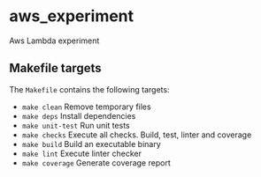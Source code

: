 # aws_experiment
Aws Lambda experiment

## Makefile targets

The `Makefile` contains the following targets:

- `make clean` Remove temporary files
- `make deps` Install dependencies
- `make unit-test` Run unit tests
- `make checks` Execute all checks. Build, test, linter and coverage
- `make build` Build an executable binary
- `make lint` Execute linter checker
- `make coverage` Generate coverage report